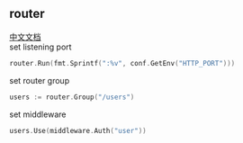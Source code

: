 ## router
[中文文档](https://github.com/ruilisi/go-pangu/blob/master/routers/READMECN.md)<br>
set listening port
```go
router.Run(fmt.Sprintf(":%v", conf.GetEnv("HTTP_PORT")))
```
set router group
```go
users := router.Group("/users")
```
set middleware
```go
users.Use(middleware.Auth("user"))
```
